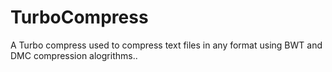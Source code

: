 # TurboCompress

A Turbo compress used to compress text files in any format using BWT and DMC compression alogrithms..